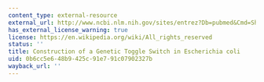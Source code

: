 ```yaml
---
content_type: external-resource
external_url: http://www.ncbi.nlm.nih.gov/sites/entrez?Db=pubmed&Cmd=ShowDetailView&TermToSearch=10659857&ordinalpos=3&itool=EntrezSystem2.PEntrez.Pubmed.Pubmed_ResultsPanel.Pubmed_RVDocSum
has_external_license_warning: true
license: https://en.wikipedia.org/wiki/All_rights_reserved
status: ''
title: Construction of a Genetic Toggle Switch in Escherichia coli
uid: 0b6cc5e6-48b9-425c-91e7-91c07902327b
wayback_url: ''
---
```

